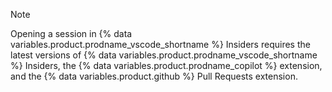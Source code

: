 > [!NOTE]
> Opening a session in {% data variables.product.prodname_vscode_shortname %} Insiders requires the latest versions of {% data variables.product.prodname_vscode_shortname %} Insiders, the {% data variables.product.prodname_copilot %} extension, and the {% data variables.product.github %} Pull Requests extension.
